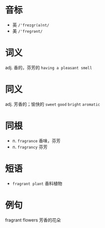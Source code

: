 # 音标

- 英 `/'freɪgr(ə)nt/`
- 美 `/'fregrənt/`

# 词义

adj. 香的，芬芳的
`having a pleasant smell`

# 同义

adj. 芳香的；愉快的
`sweet` `good` `bright` `aromatic`

# 同根

- n. `fragrance` 香味，芬芳
- n. `fragrancy` 芬芳

# 短语

- `fragrant plant` 香料植物

# 例句

fragrant flowers
芳香的花朵


